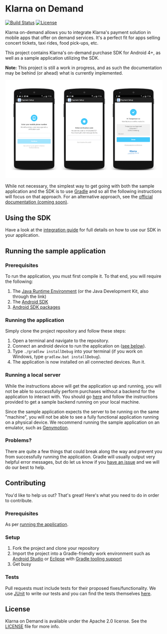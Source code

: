 # Klarna on Demand
[![Build Status](https://travis-ci.org/klarna/klarna-on-demand-android.svg?branch=master)](https://travis-ci.org/klarna/klarna-on-demand-android)
[![License](https://img.shields.io/cocoapods/l/Klarna-on-Demand.svg?style=flat)](https://www.apache.org/licenses/LICENSE-2.0.html)

Klarna on-demand allows you to integrate Klarna's payment solution in mobile apps that offer on demand services. It's a perfect fit for apps selling concert tickets, taxi rides, food pick-ups, etc.

This project contains Klarna's on-demand purchase SDK for Android 4+, as well as a sample application utilizing the SDK.

**Note:** This project is still a work in progress, and as such the documentation may be behind (or ahead) what is currently implemented.

![It's Klarna in your App](screenshot.png)

While not necessary, the simplest way to get going with both the sample application and the SDK is to use [Gradle](https://www.gradle.org/) and so all the following instructions will focus on that approach. For an alternative approach, see the [official documentation (coming soon)](http://developers.klarna.com).

## Using the SDK
Have a look at the [integration guide](doc/integration.md) for full details on how to use our SDK in your application.

<a name="running_the_application"></a>
## Running the sample application
### Prerequisites
To run the application, you must first compile it. To that end, you will require the following:

1. The [Java Runtime Environment](http://www.oracle.com/technetwork/java/javase/downloads/index.html) (or the Java Development Kit, also through the link)
2. The [Android SDK](https://developer.android.com/sdk/installing/index.html?pkg=tools)
3. [Android SDK packages](https://developer.android.com/sdk/installing/adding-packages.html)

### Running the application
Simply clone the project repository and follow these steps:

1. Open a terminal and navigate to the repository.
2. Connect an android device to run the application on ([see below](#below)).
3. Type `./gradlew installDebug` into your terminal (if you work on Windows, type `gradlew.bat installDebug`).
4. The application is now installed on all connected devices. Run it.

### Running a local server
While the instructions above will get the application up and running, you will not be able to successfully perform purchases without a backend for the application to interact with. You should go [here](https://github.com/klarna/sample-ondemand-backend) and follow the instructions provided to get a sample backend running on your local machine.

<a name="below"></a>
Since the sample application expects the server to be running on the same "machine", you will not be able to see a fully functional application running on a physical device. We recommend running the sample application on an emulator, such as [Genymotion](https://www.genymotion.com).

### Problems?
There are quite a few things that could break along the way and prevent you from successfully running the application. Gradle will usually output very helpful error messages, but do let us know if you [have an issue](./issue) and we will do our best to help.

## Contributing
You'd like to help us out? That's great! Here's what you need to do in order to contribute.

### Prerequisites
As per [running the application](#running_the_application).

### Setup

1. Fork the project and clone your repository
2. Import the project into a Gradle-friendly work environment such as [Android Studio](http://developer.android.com/sdk/index.html) or [Eclipse](https://eclipse.org/) with [Gradle tooling support](https://github.com/spring-projects/eclipse-integration-gradle/)
3. Get busy

### Tests
Pull requests must include tests for their proposed fixes/functionality. We use [JUnit](http://junit.org/) to write our tests and you can find the tests themselves [here](klarna-on-demand/src/androidTest/java/com/klarna/ondemand).

## License
Klarna on Demand is available under the Apache 2.0 license. See the [LICENSE](./LICENSE) file for more info.
